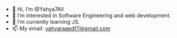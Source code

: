 - 👋 Hi, I’m @Yahya7AV
- 👀 I’m interested in Software Engineering and web development.
- 🌱 I’m currently learning JS.
- 📫 My email: yahyaraaedf7@gmail.com

<!---
Yahya7AV/Yahya7AV is a ✨ special ✨ repository because its `README.md` (this file) appears on your GitHub profile.
You can click the Preview link to take a look at your changes.
--->

